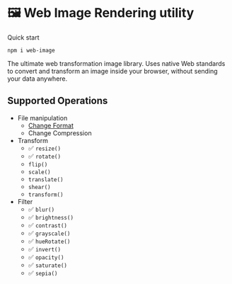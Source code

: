 # 🖼 Web Image Rendering utility

Quick start

```shell
npm i web-image
```

The ultimate web transformation image library. Uses native Web standards to convert and transform an image inside your
browser, without sending your data anywhere.

## Supported Operations

- File manipulation
    - [Change Format](https://developer.mozilla.org/en-US/docs/Web/Media/Guides/Formats/Image_types)
    - Change Compression
- Transform
    - ✅ `resize()`
    - ✅ `rotate()`
    - `flip()`
    - `scale()`
    - `translate()`
    - `shear()`
    - `transform()`
- Filter
    - ✅ `blur()`
    - ✅ `brightness()`
    - ✅ `contrast()`
    - ✅ `grayscale()`
    - ✅ `hueRotate()`
    - ✅ `invert()`
    - ✅ `opacity()`
    - ✅ `saturate()`
    - ✅ `sepia()`
